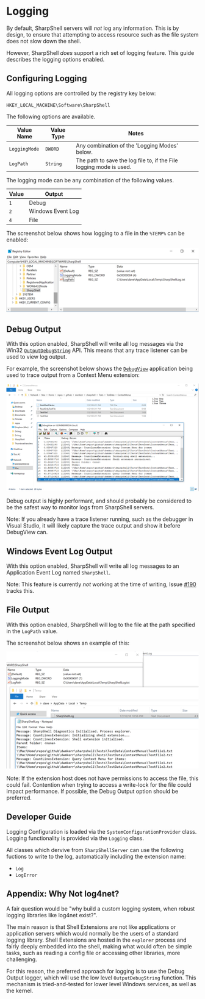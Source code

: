 # Logging

By default, SharpShell servers will *not* log any information. This is by design, to ensure that attempting to access resource such as the file system does not slow down the shell.

However, SharpShell *does* support a rich set of logging feature. This guide describes the logging options enabled.

## Configuring Logging

All logging options are controlled by the registry key below:

```
HKEY_LOCAL_MACHINE\Software\SharpShell
```

The following options are available.

| Value Name    | Value Type | Notes                                                               |
|---------------|------------|---------------------------------------------------------------------|
| `LoggingMode` | `DWORD`    | Any combination of the 'Logging Modes' below.                       |
| `LogPath`     | `String`   | The path to save the log file to, if the File logging mode is used. |

The logging mode can be any combination of the following values.

| Value | Output            |
|-------|-------------------|
| `1`   | Debug             |
| `2`   | Windows Event Log |
| `4`   | File              |

The screenshot below shows how logging to a file in the `%TEMP%` can be enabled:

![Screenshot: Registry Configured for File Logging](registry-configuration.png)

## Debug Output

With this option enabled, SharpShell will write all log messages via the Win32 [`OutputDebugString`](https://msdn.microsoft.com/en-us/library/windows/desktop/aa363362(v=vs.85).aspx) API. This means that any trace listener can be used to view log output.

For example, the screenshot below shows the [`DebugView`](https://docs.microsoft.com/en-us/sysinternals/downloads/debugview) application being used to trace output from a Context Menu extension:

![Screenshot: Debug Output with DebugView](debug-output.png)

Debug output is highly performant, and should probably be considered to be the safest way to monitor logs from SharpShell servers.

Note: If you already have a trace listener running, such as the debugger in Visual Studio, it will likely capture the trace output and show it before DebugView can.

## Windows Event Log Output

With this option enabled, SharpShell will write all log messages to an Application Event Log named `SharpShell`.

Note: This feature is currently _not_ working at the time of writing, Issue [#190](https://github.com/dwmkerr/sharpshell/issues/190) tracks this.

## File Output

With this option enabled, SharpShell will log to the file at the path specified in the `LogPath` value.

The screenshot below shows an example of this:

![Screenshot: File Output](file-output.png)

Note: If the extension host does not have permissions to access the file, this could fail. Contention when trying to access a write-lock for the file could impact performance. If possible, the Debug Output option should be preferred.

## Developer Guide

Logging Configuration is loaded via the `SystemConfigurationProvider` class. Logging functionality is provided via the `Logging` class.

All classes which dervive from `SharpShellServer` can use the following fuctions to write to the log, automatically including the extension name:

- `Log`
- `LogError`

## Appendix: Why Not log4net?

A fair question would be "why build a custom logging system, when robust logging libraries like log4net exist?".

The main reason is that Shell Extensions are not like applications or application servers which would normally be the users of a standard logging library. Shell Extensions are hosted in the `explorer` process and fairly deeply embedded into the shell, making what would often be simple tasks, such as reading a config file or accessing other libraries, more challenging.

For this reason, the preferred approach for logging is to use the Debug Output logger, which will use the low level `OutputDebugString` function. This mechanism is tried-and-tested for lower level Windows services, as well as the kernel.
